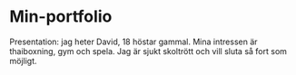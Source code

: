 # Min-portfolio
Presentation:
jag heter David, 18 höstar gammal.
Mina intressen är thaiboxning, gym och spela.
Jag är sjukt skoltrött och vill sluta så fort som möjligt.
